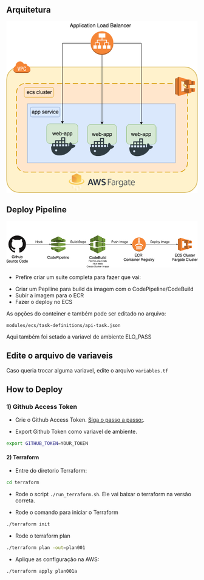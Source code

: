 ## Arquitetura

![Arch](.github/images/ECS-Arquitetura.png)

## Deploy Pipeline

![Steps](.github/images/pipeline-demo.png)


* Prefire criar um suite completa para fazer que vai:
- Criar um Pepiline para build da imagem com o CodePipeline/CodeBuild
- Subir a imagem para o ECR
- Fazer o deploy no ECS

As opções do conteiner e também pode ser editado no arquivo:

```
modules/ecs/task-definitions/api-task.json
```
Aqui também foi setado a variavel de ambiente ELO_PASS

## Edite o arquivo de variaveis

Caso queria trocar alguma variavel, edite o arquivo `variables.tf`

## How to Deploy

### 1) Github Access Token
* Crie o  Github Access Token. [Siga o passo a passo:](https://help.github.com/articles/creating-a-personal-access-token-for-the-command-line/).

* Export Github Token como variavel de ambiente.

```bash
export GITHUB_TOKEN=YOUR_TOKEN
```

#### 2) Terraform
* Entre do diretorio Terraform:

```bash
cd terraform
```

* Rode o script `./run_terraform.sh`. Ele vai baixar o terraform na versão correta.

* Rode o comando para iniciar o Terraform

```bash
./terraform init
```

* Rode o terraform plan

```bash
./terraform plan -out=plan001
```

* Aplique as configuração na AWS:

```bash
./terraform apply plan001a
```
